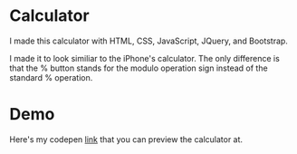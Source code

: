 # Calculator

I made this calculator with HTML, CSS, JavaScript, JQuery, and Bootstrap.

I made it to look similiar to the iPhone's calculator. The only difference is that the % button stands for the modulo operation sign instead of the standard % operation.

# Demo

Here's my codepen <a href ="http://codepen.io/martinkwan/full/eJXLqP/" target="_blank">link</a> that you can preview the calculator at.
